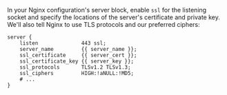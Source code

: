 In your Nginx configuration's server block, enable `ssl` for the listening socket and specify the locations of the server's certificate and private key. We'll also tell Nginx to use TLS protocols and our preferred ciphers:

```nginx
server {
    listen              443 ssl;
    server_name         {{ server_name }};
    ssl_certificate     {{ server_cert }};
    ssl_certificate_key {{ server_key }};
    ssl_protocols       TLSv1.2 TLSv1.3;
    ssl_ciphers         HIGH:!aNULL:!MD5;
    # ...
}
```
